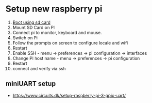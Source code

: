 # Setup new raspberry pi
1. [Boot using sd card](https://projects.raspberrypi.org/en/projects/raspberry-pi-setting-up)
2. Mount SD Card on PI
3. Connect pi to monitor, keyboard and mouse.
4. Switch on Pi
5. Follow the prompts on screen to configure locale and wifi
6. Restart
7. Enable SSH - menu -> preferences -> pi configuration -> interfaces
8. Change PI host name -  menu -> preferences -> pi configuration
9. Restart
10. connect and verify via ssh

## miniUART setup
- https://www.circuits.dk/setup-raspberry-pi-3-gpio-uart/


